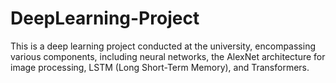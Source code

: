 # DeepLearning-Project
This is a deep learning project conducted at the university, encompassing various components, including neural networks, the AlexNet architecture for image processing, LSTM (Long Short-Term Memory), and Transformers.
